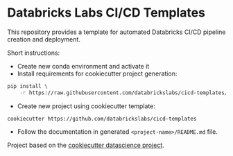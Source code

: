 # Databricks Labs CI/CD Templates

This repository provides a template for automated Databricks CI/CD pipeline creation and deployment.

Short instructions: 
- Create new conda environment and activate it
- Install requirements for cookiecutter project generation:
```bash
pip install \
    -r https://raw.githubusercontent.com/databrickslabs/cicd-templates/master/requirements.txt
```
- Create new project using cookiecutter template:
```
cookiecutter https://github.com/databrickslabs/cicd-templates
```
- Follow the documentation in generated `<project-name>/README.md` file.


Project based on the [cookiecutter datascience project](https://drivendata.github.io/cookiecutter-data-science).
